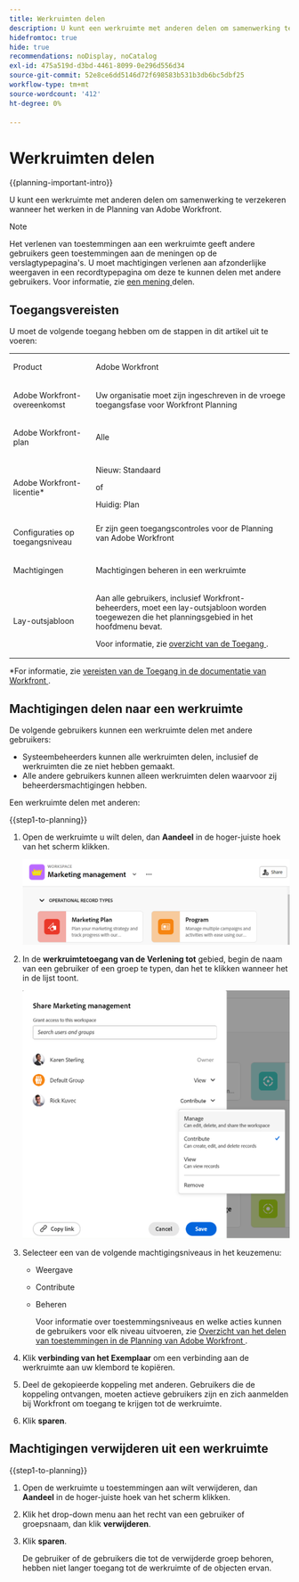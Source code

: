 ```yaml
---
title: Werkruimten delen
description: U kunt een werkruimte met anderen delen om samenwerking te verzekeren wanneer het werken in de Planning van Adobe Workfront.
hidefromtoc: true
hide: true
recommendations: noDisplay, noCatalog
exl-id: 475a519d-d3bd-4461-8099-0e296d556d34
source-git-commit: 52e8ce6dd5146d72f698583b531b3db6bc5dbf25
workflow-type: tm+mt
source-wordcount: '412'
ht-degree: 0%

---
```



<!--update the metadata and description when we turn this article live; also, update title after Bob adds Planning as a product ??-->

# Werkruimten delen

{{planning-important-intro}}

U kunt een werkruimte met anderen delen om samenwerking te verzekeren wanneer het werken in de Planning van Adobe Workfront.

>[!NOTE]
>
>Het verlenen van toestemmingen aan een werkruimte geeft andere gebruikers geen toestemmingen aan de meningen op de verslagtypepagina&#39;s. U moet machtigingen verlenen aan afzonderlijke weergaven in een recordtypepagina om deze te kunnen delen met andere gebruikers. Voor informatie, zie [ een mening ](/help/quicksilver/planning/access/share-views.md) delen.


## Toegangsvereisten

U moet de volgende toegang hebben om de stappen in dit artikel uit te voeren:

<table style="table-layout:auto">
 <col>
 </col>
 <col>
 </col>
 <tbody>
    <tr>
<tr>
<td>
   <p> Product</p> </td>
   <td>
   <p> Adobe Workfront</p> </td>
  </tr>  
 <td role="rowheader"><p>Adobe Workfront-overeenkomst</p></td>
   <td>
<p>Uw organisatie moet zijn ingeschreven in de vroege toegangsfase voor Workfront Planning </p>
   </td>
  </tr>
  <tr>
   <td role="rowheader"><p>Adobe Workfront-plan</p></td>
   <td>
<p>Alle</p>
   </td>
  </tr>
  <tr>
   <td role="rowheader"><p>Adobe Workfront-licentie*</p></td>
   <td>
   <p>Nieuw: Standaard</p>
   of
   <p>Huidig: Plan </p> 
  </td>
  </tr>

<tr>
   <td role="rowheader"><p>Configuraties op toegangsniveau</p></td>
   <td> Er zijn geen toegangscontroles voor de Planning van Adobe Workfront</p>  
</td>
  </tr>

<tr>
   <td role="rowheader"><p>Machtigingen</p></td>
   <td> <p>Machtigingen beheren in een werkruimte</p>  
</td>
  </tr>

<tr>
   <td role="rowheader"><p>Lay-outsjabloon</p></td>
   <td> <p>Aan alle gebruikers, inclusief Workfront-beheerders, moet een lay-outsjabloon worden toegewezen die het planningsgebied in het hoofdmenu bevat. </p> <p>Voor informatie, zie <a href="/help/quicksilver/planning/access/access-overview.md"> overzicht van de Toegang </a>. </p> 
</td>
  </tr>
 </tbody>
</table>

*For informatie, zie [ vereisten van de Toegang in de documentatie van Workfront ](/help/quicksilver/administration-and-setup/add-users/access-levels-and-object-permissions/access-level-requirements-in-documentation.md).

## Machtigingen delen naar een werkruimte

De volgende gebruikers kunnen een werkruimte delen met andere gebruikers:

* Systeembeheerders kunnen alle werkruimten delen, inclusief de werkruimten die ze niet hebben gemaakt.
* Alle andere gebruikers kunnen alleen werkruimten delen waarvoor zij beheerdersmachtigingen hebben.

Een werkruimte delen met anderen:

{{step1-to-planning}}

1. Open de werkruimte u wilt delen, dan **Aandeel** in de hoger-juiste hoek van het scherm klikken.

   ![](assets/share-button-on-workspace-top-right.png)

1. In de **werkruimtetoegang van de Verlening tot** gebied, begin de naam van een gebruiker of een groep te typen, dan het te klikken wanneer het in de lijst toont.

   ![](assets/sharing-ui-with-groups.png)

1. Selecteer een van de volgende machtigingsniveaus in het keuzemenu:
   * Weergave
   * Contribute
   * Beheren

     Voor informatie over toestemmingsniveaus en welke acties kunnen de gebruikers voor elk niveau uitvoeren, zie [ Overzicht van het delen van toestemmingen in de Planning van Adobe Workfront ](/help/quicksilver/planning/access/sharing-permissions-overview.md).
1. Klik **verbinding van het Exemplaar** om een verbinding aan de werkruimte aan uw klembord te kopiëren.
1. Deel de gekopieerde koppeling met anderen. Gebruikers die de koppeling ontvangen, moeten actieve gebruikers zijn en zich aanmelden bij Workfront om toegang te krijgen tot de werkruimte.
1. Klik **sparen**.


## Machtigingen verwijderen uit een werkruimte


{{step1-to-planning}}

1. Open de werkruimte u toestemmingen aan wilt verwijderen, dan **Aandeel** in de hoger-juiste hoek van het scherm klikken.
1. Klik het drop-down menu aan het recht van een gebruiker of groepsnaam, dan klik **verwijderen**.
1. Klik **sparen**.

   De gebruiker of de gebruikers die tot de verwijderde groep behoren, hebben niet langer toegang tot de werkruimte of de objecten ervan.